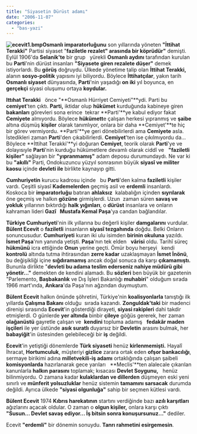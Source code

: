 ```yaml
---
title: "Siyasetin Dürüst adamı"
date: "2006-11-07"
categories: 
  - "bas-yazi"
---
```


**![ecevit1.bmp](/uploads/2006/11/ecevit1.bmp)Osmanlı imparatorluğunu** son yıllarında yöneten **"İttihat Terakki"** Partisi siyaset "**faziletle rezalet" arasında bir köprüdür"** demişti. Eylül 1906'da **Selanik'te** bir grup   yürekli **Osmanlı aydını** tarafından kurulan bu **Parti**'nin dürüst insanları **"Siyasete giren rezalete düşer"** demek istiyorlardı. Bu **görüş** doğruydu. Ülkede yönetime talip olan **İttihat Terakki,** alanın **sosyo-politik** yapısını iyi biliyordu. Böylece **İttihatçılar**, yakın tarih **Osmanlı siyaset** dünyasında, **Parti**'nin yaşadığı **on iki** yıl boyunca, en **gerçekçi** siyasi oluşumu ortaya **koydular.**

**Ittıhat Terakki**   önce "**Osmanlı Hürriyet Cemiyeti"**ydi. Parti bu **cemiyet**'ten çıktı. **Parti,** iktidar olup **hükümet** kurduğunda kabineye giren **bakanları** görevleri sona erince  tekrar **Parti'**ye kabul ediyor fakat **Cemiyete** almıyordu. Böylece **hükümett**e çalışan herkesi yıpranmış ve **şaibe** altına düşmüş **kişiler** olarak tanımlıyor, onlara bir daha **Cemiyet'**te hiç bir görev vermiyordu. **Parti'**ye geri dönebilirlerdi ama **Cemiyete** asla. İstedikleri zaman **Parti**'den çıkabilirlerdi. **Cemiyet**'ten ise çıkılmıyordu da... Böylece **İttihat Terakki'**yi doğuran **Cemiyet**, teorik olarak **Parti**'ye ve dolayısıyle **Parti**'nin kurduğu hükümetlere devamlı olarak ciddî ve   **"faziletli kişiler"** sağlayan bir **"yıpranmamış"** adam deposu durumundaydı. Ne var ki bu **"akıllı"** Parti, Ondokuzuncu yüzyıl sonrasının büyük **siyasî ve militer kaosu** içinde **devleti ile** birlikte kaynayıp gitti.

**Cumhuriyetin** kurucu kadrosu içinde   bu **Parti**'den kalma **faziletli** kişiler vardı. Çeşitli siyasî **Kademelerden** geçmiş asil ve **erdemli** insanlardı. Koskoca bir **imparatorluğu** batıran **ahlaksız**  kalabalığın içinden **sıyrılarak** öne geçmiş ve halkın **gözüne** girmişlerdi. Uzun  zaman süren **savaş ve yokluk** yıllarının bıktırdığı **halk yığınları**, o **dürüst** insanlara ve onların kahraman lideri **Gazî   Mustafa Kemal Paşa**'ya candan bağlandılar.

**Türkiye Cumhuriyeti**'nin ilk yıllarına bu değerli kişiler **damgalarını** vurdular. **Bülent Ecevit** o **faziletli** insanların **siyasî tezgahında** doğdu. Belki Onların sonuncusudur. **Cumhuriyeti** kuran iki ulu isimden **birinin okuluna** yazıldı. **İsmet Paşa**'nın yanında yetişti. **Paşa**'nın tek elden   **vârisi** oldu. Tarihî süreç **hükmünü** icra ettiğinde **Onun** yerine geçti. Ömür boyu herşeyi   kendi **kontrolü** altında tutma ihtirasından **zerre kadar** uzaklaşmayan **İsmet İnönü**, bu değişikliği içine **sığdıramamış** ancak doğal sonuca da karşı **çıkamamıştı.** Bununla dirlikte "**devleti bu adama teslim ederseniz nahiye müdürü gibi yönetir..."** demekten de kendini alamadı. Bu **sözleri** ben büyük bir gazetenin "Parlemento, **Başbakanlık** ve Dış İşleri Bakanlığı **muhabiri**" olduğum sırada 1966 mart'ında, **Ankara**'da Paşa'nın ağzından duymuştum.  

**Bülent Ecevit** halkın önünde şöhretini, Türkiye'nin **koalisyonlarla** tanıştığı ilk yıllarda **Çalışma Bakanı** olduğu  sırada kazandı. **Zonguldak'taki** bir madenci direnişi sırasında **Ecevit**'in gösterdiği dirayeti, **siyasi rakipleri** dahi takdir etmişlerdi. O günlerde **yer altında** binbir **çileye** göğüs gererek, her zaman **olağanüstü** gayretle çalışan ve  **kendini** topluma adamış   **fedakâr maden işçileri** ile yer üstünde **asık suratlı** duyarsız bir **Devletin** arasını bulmak, her **babayiğit**'in üstesinden gelebileceği bir **iş** değildi.  

**Ecevit**'in yetiştiği dönemlerde **Türk siyaseti** henüz **kirlenmemişti.** Hayalî İhracat, **Hortumculuk**, müşteriyi **gizlice** zarara ortak eden **ofşor bankacılığı**, sermaye birikimi adına **milletvekili-iş adamı** ortaklığında çalışan şaibeli **komisyonlarda** hazırlanarak gece yarıları   **Meclis'**ten alalecale çıkarılan kanunlarla **halkın parasını** toplamak; kısacası **Devlet Soygunu,**   henüz bilinmiyordu. O zamana kadar **kulaklardan ve dillerden** düşmeyen eski yeni sınırlı ve **münferit yolsuzluklar** henüz sistemin **tamamını sarsacak** durumda değildi. Ayrıca ülkede **"siyasi olgunluğa"** sahip bir seçmen kütlesi vardı.

**Bülent Ecevit** 1974 **Kıbrıs harekatının** startını verdiğinde bazı **azılı karşıtları** ağızlarını açacak oldular. O zaman o **olgun kişiler,** onlara karşı çıktı **"Susun... Devlet savaş ediyor... İş bitsin sonra konuşursunuz..."** dediler.

Ecevit **"erdemli"** bir dönemin sonuydu. **Tanrı rahmetini esirgemesin**.
